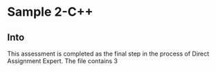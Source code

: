# Sample 2-C++

## Into

This assessment is completed as the final step in the process of Direct Assignment Expert.
The file contains 3  